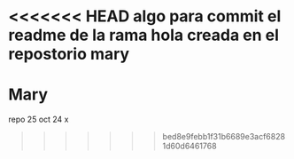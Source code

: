<<<<<<< HEAD
algo para commit el readme de la rama hola creada en el repostorio mary
=======
# Mary
repo 25 oct 24 x
>>>>>>> bed8e9febb1f31b6689e3acf68281d60d6461768

